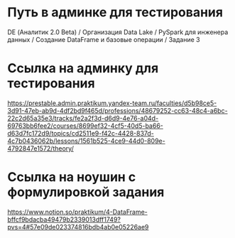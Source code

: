 # Путь в админке для тестирования
DE (Аналитик 2.0 Beta) / Организация Data Lake / PySpark для инженера данных / Создание DataFrame и базовые операции / Задание 3

# Ссылка на админку для тестирования
https://prestable.admin.praktikum.yandex-team.ru/faculties/d5b98ce5-3d91-47eb-ab9d-4df2bd9f465d/professions/48679252-cc63-48c4-a6bc-22c2d65a35e3/tracks/fe2a2f3d-d6d9-4e76-a04d-69763bb6fee2/courses/8699ef32-4cf5-40d5-ba66-d63d7fc172d9/topics/cd2511e9-f42c-4428-837d-4c7b0436062b/lessons/1561b525-4ce9-44d0-809e-4792847e1572/theory/

# Ссылка на ноушин с формулировкой задания
https://www.notion.so/praktikum/4-DataFrame-bffcf9bdacba49479b2339013dff1749?pvs=4#57e09de023374816bdb4ab0e05226ae9

